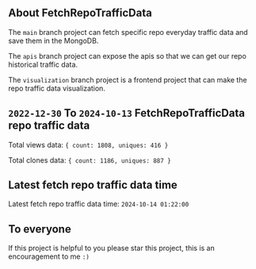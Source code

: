## About FetchRepoTrafficData

The `main` branch project can fetch specific repo everyday traffic data and save them in the MongoDB.

The `apis` branch project can expose the apis so that we can get our repo historical traffic data.

The `visualization` branch project is a frontend project that can make the repo traffic data visualization.

## `2022-12-30` To `2024-10-13` FetchRepoTrafficData repo traffic data

Total views data: `{ count: 1808, uniques: 416 }`

Total clones data: `{ count: 1186, uniques: 887 }`

## Latest fetch repo traffic data time

Latest fetch repo traffic data time: `2024-10-14 01:22:00`

## To everyone

If this project is helpful to you please star this project, this is an encouragement to me `:)`



